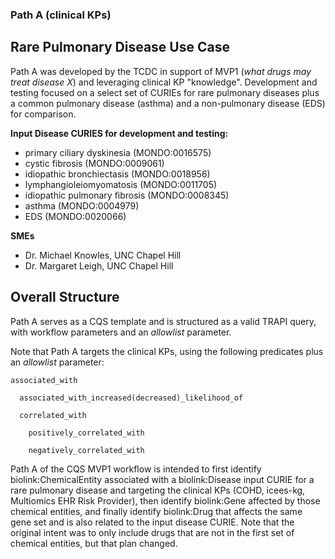 ### Path A (clinical KPs)

## Rare Pulmonary Disease Use Case

Path A was developed by the TCDC in support of MVP1 (_what drugs may treat disease X_) and leveraging clinical KP "knowledge". Development and testing focused on a select set of CURIEs for rare pulmonary diseases plus a common pulmonary disease (asthma) and a non-pulmonary disease (EDS) for comparison. 

**Input Disease CURIES for development and testing:**

- primary ciliary dyskinesia (MONDO:0016575)
- cystic fibrosis (MONDO:0009061)
- idiopathic bronchiectasis (MONDO:0018956)
- lymphangioleiomyomatosis (MONDO:0011705)
- idiopathic pulmonary fibrosis (MONDO:0008345)
- asthma (MONDO:0004979)
- EDS (MONDO:0020066)

**SMEs**

- Dr. Michael Knowles, UNC Chapel Hill
- Dr. Margaret Leigh, UNC Chapel Hill

## Overall Structure

Path A serves as a CQS template and is structured as a valid TRAPI query, with workflow parameters and an _allowlist_ parameter. 

Note that Path A targets the clinical KPs, using the following predicates plus an _allowlist_ parameter:

    associated_with
    
      associated_with_increased(decreased)_likelihood_of

      correlated_with

        positively_correlated_with

        negatively_correlated_with

Path A of the CQS MVP1 workflow is intended to first identify biolink:ChemicalEntity associated with a biolink:Disease input CURIE for a rare pulmonary disease and targeting the clinical KPs (COHD, icees-kg, Multiomics EHR Risk Provider), then identify biolink:Gene affected by those chemical entities, and finally identify biolink:Drug that affects the same gene set and is also related to the input disease CURIE. Note that the original intent was to only include drugs that are not in the first set of chemical entities, but that plan changed.
